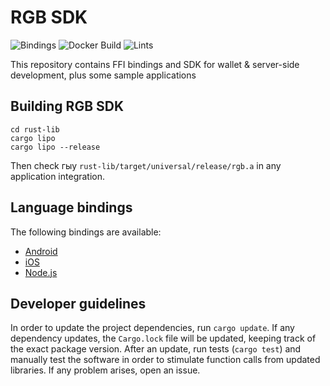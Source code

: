 # RGB SDK

![Bindings](https://github.com/LNP-BP/rgb-sdk/workflows/Bindings/badge.svg)
![Docker Build](https://github.com/LNP-BP/rgb-sdk/workflows/Docker%20Build/badge.svg)
![Lints](https://github.com/LNP-BP/rgb-sdk/workflows/Lints/badge.svg)

This repository contains FFI bindings and SDK for wallet & server-side development,
plus some sample applications

## Building RGB SDK

```shell script
cd rust-lib
cargo lipo
cargo lipo --release
```

Then check гыу `rust-lib/target/universal/release/rgb.a` in any application integration.

## Language bindings

The following bindings are available:
- [Android](/ffi/android)
- [iOS](/ffi/ios)
- [Node.js](/ffi/nodejs)

## Developer guidelines

In order to update the project dependencies, run `cargo update`.
If any dependency updates, the `Cargo.lock` file will be updated, keeping
track of the exact package version.
After an update, run tests (`cargo test`) and manually test the software
in order to stimulate function calls from updated libraries.
If any problem arises, open an issue.
